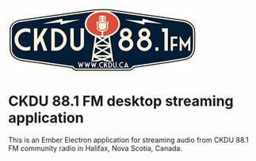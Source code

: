 ![alt CKDU 88.1FM](public/ckdu.png)

# CKDU 88.1 FM desktop streaming application

This is an Ember Electron application for streaming audio from CKDU 88.1 FM community radio in Halifax, Nova Scotia, Canada.